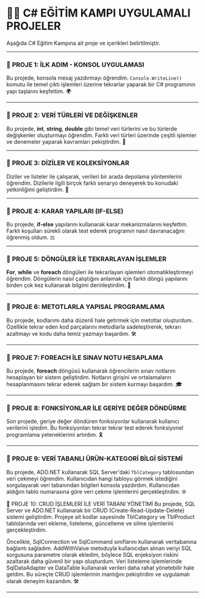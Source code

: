 # 👨‍💻 C# EĞİTİM KAMPI UYGULAMALI PROJELER

Aşağıda C# Eğitim Kampına ait proje ve içerikleri belirtilmiştir.

---

### 📍 **PROJE 1: İLK ADIM - KONSOL UYGULAMASI**
Bu projede, konsola mesaj yazdırmayı öğrendim. `Console.WriteLine()` komutu ile temel çıktı işlemleri üzerine tekrarlar yaparak bir C# programının yapı taşlarını keşfettim. 🌍

---

### 📍 **PROJE 2: VERİ TÜRLERİ VE DEĞİŞKENLER**
Bu projede, **int**, **string**, **double** gibi temel veri türlerini ve bu türlerde değişkenler oluşturmayı öğrendim. Farklı veri türleri üzerinde çeşitli işlemler ve denemeler yaparak kavramları pekiştirdim. 🔢

---

### 📍 **PROJE 3: DİZİLER VE KOLEKSİYONLAR**
Diziler ve listeler ile çalışarak, verileri bir arada depolama yöntemlerini öğrendim. Dizilerle ilgili birçok farklı senaryo deneyerek bu konudaki yetkinliğimi geliştirdim. 🧩

---

### 📍 **PROJE 4: KARAR YAPILARI (IF-ELSE)**
Bu projede, **if-else** yapılarını kullanarak karar mekanizmalarını keşfettim. Farklı koşulları sürekli olarak test ederek programın nasıl davranacağını öğrenmiş oldum. ⚖️

---

### 📍 **PROJE 5: DÖNGÜLER İLE TEKRARLAYAN İŞLEMLER**
**For**, **while** ve **foreach** döngüleri ile tekrarlayan işlemleri otomatikleştirmeyi öğrendim. Döngülerin nasıl çalıştığını anlamak için farklı döngü yapılarını birden çok kez kullanarak bilgimi derinleştirdim. 🔄

---

### 📍 **PROJE 6: METOTLARLA YAPISAL PROGRAMLAMA**
Bu projede, kodlarımı daha düzenli hale getirmek için metotlar oluşturdum. Özellikle tekrar eden kod parçalarını metodlarla sadeleştirerek, tekrarı azaltmayı ve kodu daha temiz yazmayı başardım. 🛠️

---

### 📍 **PROJE 7: FOREACH İLE SINAV NOTU HESAPLAMA**
Bu projede, **foreach** döngüsü kullanarak öğrencilerin sınav notlarını hesaplayan bir sistem geliştirdim. Notların girişini ve ortalamaların hesaplanmasını tekrar ederek sağlam bir sistem kurmayı başardım. 🎓

---

### 📍 **PROJE 8: FONKSİYONLAR İLE GERİYE DEĞER DÖNDÜRME**
Son projede, geriye değer döndüren fonksiyonlar kullanarak kullanıcı verilerini işledim. Bu fonksiyonları tekrar tekrar test ederek fonksiyonel programlama yeteneklerimi artırdım. 🎗️

---

### 📍 **PROJE 9: VERİ TABANLI ÜRÜN-KATEGORİ BİLGİ SİSTEMİ**
Bu projede, ADO.NET kullanarak SQL Server'daki `TblCategory` tablosundan veri çekmeyi öğrendim. Kullanıcıdan hangi tabloyu görmek istediğini sorgulayarak veri tabanından bilgileri konsola yazdırdım.  Kullanıcıdan aldığım tablo numarasına göre veri çekme işlemlerini gerçekleştirdim. 🌐

📍 PROJE 10: CRUD İŞLEMLERİ İLE VERİ TABANI YÖNETİMİ
Bu projede, SQL Server ve ADO.NET kullanarak bir CRUD (Create-Read-Update-Delete) sistemi geliştirdim. Projeye ait kodlar sayesinde TblCategory ve TblProduct tablolarında veri ekleme, listeleme, güncelleme ve silme işlemlerini gerçekleştirdim.

Öncelikle, SqlConnection ve SqlCommand sınıflarını kullanarak veritabanına bağlantı sağladım. AddWithValue metoduyla kullanıcıdan alınan veriyi SQL sorgusuna parametre olarak ekledim, böylece SQL enjeksiyon riskini azaltarak daha güvenli bir yapı oluşturdum. Veri listeleme işlemlerinde SqlDataAdapter ve DataTable kullanarak verileri daha rahat yönetebilir hale geldim. Bu süreçte CRUD işlemlerinin mantığını pekiştirdim ve uygulamalı olarak deneyim kazandım. 🛠️

---
